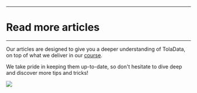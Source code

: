 ****
# Read more articles
---

Our articles are designed to give you a deeper understanding of TolaData, on top of what we deliver in our [course](https://help.toladata.com/en/toladata-course/about-this-course.html). 

We take pride in keeping them up-to-date, so don't hesitate to dive deep and discover more tips and tricks!

![](/assets_en/toc2.PNG)



